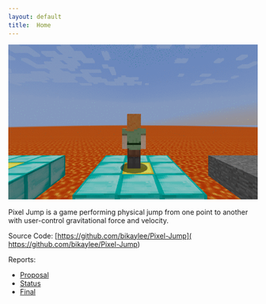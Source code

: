 ```yaml
---
layout: default
title:  Home
---
```



<img src="image/MalmoDemo.gif" width=600><br>

Pixel Jump is a game performing physical jump from one point to another with user-control gravitational force and velocity. 


Source Code:  [https://github.com/bikaylee/Pixel-Jump]( https://github.com/bikaylee/Pixel-Jump)


Reports:

- [Proposal](proposal.html)
- [Status](status.html)
- [Final](final.html)
